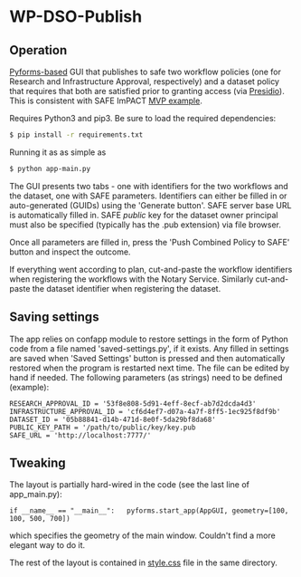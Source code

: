 # WP-DSO-Publish

## Operation

[Pyforms-based](https://pyforms-gui.readthedocs.io/en/v4/index.html) GUI that publishes to safe two workflow policies 
(one for Research and Infrastructure Approval, respectively) and a dataset policy that requires
that both are satisfied prior to granting access (via [Presidio](https://github.com/RENCI-NRIG/impact-presidio)).
This is consistent with SAFE ImPACT 
[MVP example](https://github.com/RENCI-NRIG/impact-docker-images/tree/master/safe-server/1.0.1).

Requires Python3 and pip3. Be sure to load the required dependencies:
```bash
$ pip install -r requirements.txt
```

Running it as as simple as
```bash
$ python app-main.py
```

The GUI presents two tabs - one with identifiers for the two workflows and the dataset, one with SAFE parameters.
Identifiers can either be filled in or auto-generated (GUIDs) using the 'Generate button'. SAFE server base
URL is automatically filled in. SAFE *public* key for the dataset owner principal must also be specified
(typically has the .pub extension) via file browser. 

Once all parameters are filled in, press the 'Push Combined Policy to SAFE' button and inspect the outcome. 

If everything went according to plan, cut-and-paste the workflow identifiers when registering the workflows
with the Notary Service. Similarly cut-and-paste the dataset identifier when registering the dataset. 

## Saving settings

The app relies on confapp module to restore settings in the form of Python code from a file named 
'saved-settings.py', if it exists. Any filled in settings are saved when 'Saved Settings' button is
pressed and then automatically restored when the program is restarted next time. The file can be edited
by hand if needed. The following parameters (as strings) need to be defined (example):
```
RESEARCH_APPROVAL_ID = '53f8e808-5d91-4eff-8ecf-ab7d2dcda4d3'
INFRASTRUCTURE_APPROVAL_ID = 'cf6d4ef7-d07a-4a7f-8ff5-1ec925f8df9b'
DATASET_ID = '05b88841-d14b-471d-8e0f-5da29bf8da68'
PUBLIC_KEY_PATH = '/path/to/public/key/key.pub
SAFE_URL = 'http://localhost:7777/'
```

## Tweaking

The layout is partially hard-wired in the code (see the last line of app_main.py):
```
if __name__ == "__main__":   pyforms.start_app(AppGUI, geometry=[100, 100, 500, 700])
```
which specifies the geometry of the main window. Couldn't find a more elegant way to do it.

The rest of the layout is contained in [style.css](style.css) file in the same directory. 